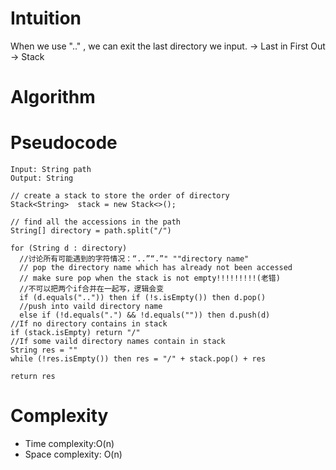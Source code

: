 # Intuition
When we use ".." , we can exit the last directory we input. -> Last in First Out -> Stack
# Algorithm
# Pseudocode
```
Input: String path
Output: String

// create a stack to store the order of directory
Stack<String>  stack = new Stack<>();

// find all the accessions in the path
String[] directory = path.split("/")

for (String d : directory)
  //讨论所有可能遇到的字符情况：“..”“.”" ""directory name"
  // pop the directory name which has already not been accessed
  // make sure pop when the stack is not empty!!!!!!!!!(老错)
  //不可以把两个if合并在一起写，逻辑会变
  if (d.equals("..")) then if (!s.isEmpty()) then d.pop()
  //push into vaild directory name
  else if (!d.equals(".") && !d.equals("")) then d.push(d)
//If no directory contains in stack  
if (stack.isEmpty) return "/"
//If some vaild directory names contain in stack
String res = ""
while (!res.isEmpty()) then res = "/" + stack.pop() + res

return res
```
# Complexity
- Time complexity:O(n)
- Space complexity: O(n)

